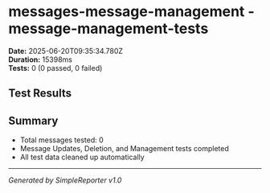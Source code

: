 # messages-message-management - message-management-tests

**Date:** 2025-06-20T09:35:34.780Z  
**Duration:** 15398ms  
**Tests:** 0 (0 passed, 0 failed)

## Test Results



## Summary

- Total messages tested: 0
- Message Updates, Deletion, and Management tests completed
- All test data cleaned up automatically

---
*Generated by SimpleReporter v1.0*
